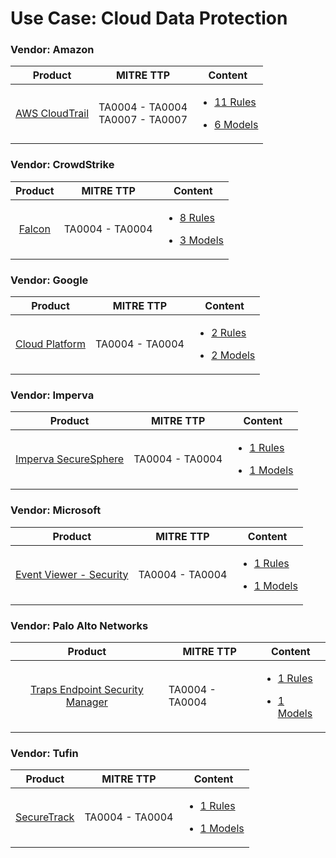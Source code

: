 
Use Case: Cloud Data Protection
===============================

### Vendor: Amazon
|                                  Product                                  | MITRE TTP                              | Content                                                                                                                                   |
|:-------------------------------------------------------------------------:| -------------------------------------- | ----------------------------------------------------------------------------------------------------------------------------------------- |
| [AWS CloudTrail](../DS/Amazon/aws_cloudtrail/ds_amazon_aws_cloudtrail.md) | TA0004 - TA0004<br>TA0007 - TA0007<br> | [<ul><li>11 Rules</li></ul><ul><li>6 Models</li></ul>](../DS/Amazon/aws_cloudtrail/RM/r_m_amazon_aws_cloudtrail_Cloud_Data_Protection.md) |
### Vendor: CrowdStrike
|                           Product                           | MITRE TTP           | Content                                                                                                                            |
|:-----------------------------------------------------------:| ------------------- | ---------------------------------------------------------------------------------------------------------------------------------- |
| [Falcon](../DS/CrowdStrike/falcon/ds_crowdstrike_falcon.md) | TA0004 - TA0004<br> | [<ul><li>8 Rules</li></ul><ul><li>3 Models</li></ul>](../DS/CrowdStrike/falcon/RM/r_m_crowdstrike_falcon_Cloud_Data_Protection.md) |
### Vendor: Google
|                                  Product                                  | MITRE TTP           | Content                                                                                                                                  |
|:-------------------------------------------------------------------------:| ------------------- | ---------------------------------------------------------------------------------------------------------------------------------------- |
| [Cloud Platform](../DS/Google/cloud_platform/ds_google_cloud_platform.md) | TA0004 - TA0004<br> | [<ul><li>2 Rules</li></ul><ul><li>2 Models</li></ul>](../DS/Google/cloud_platform/RM/r_m_google_cloud_platform_Cloud_Data_Protection.md) |
### Vendor: Imperva
|                                            Product                                            | MITRE TTP           | Content                                                                                                                                                |
|:---------------------------------------------------------------------------------------------:| ------------------- | ------------------------------------------------------------------------------------------------------------------------------------------------------ |
| [Imperva SecureSphere](../DS/Imperva/imperva_securesphere/ds_imperva_imperva_securesphere.md) | TA0004 - TA0004<br> | [<ul><li>1 Rules</li></ul><ul><li>1 Models</li></ul>](../DS/Imperva/imperva_securesphere/RM/r_m_imperva_imperva_securesphere_Cloud_Data_Protection.md) |
### Vendor: Microsoft
|                                                  Product                                                   | MITRE TTP           | Content                                                                                                                                                          |
|:----------------------------------------------------------------------------------------------------------:| ------------------- | ---------------------------------------------------------------------------------------------------------------------------------------------------------------- |
| [Event Viewer - Security](../DS/Microsoft/event_viewer_-_security/ds_microsoft_event_viewer_-_security.md) | TA0004 - TA0004<br> | [<ul><li>1 Rules</li></ul><ul><li>1 Models</li></ul>](../DS/Microsoft/event_viewer_-_security/RM/r_m_microsoft_event_viewer_-_security_Cloud_Data_Protection.md) |
### Vendor: Palo Alto Networks
|                                                                       Product                                                                        | MITRE TTP           | Content                                                                                                                                                                                            |
|:----------------------------------------------------------------------------------------------------------------------------------------------------:| ------------------- | -------------------------------------------------------------------------------------------------------------------------------------------------------------------------------------------------- |
| [Traps Endpoint Security Manager](../DS/Palo_Alto_Networks/traps_endpoint_security_manager/ds_palo_alto_networks_traps_endpoint_security_manager.md) | TA0004 - TA0004<br> | [<ul><li>1 Rules</li></ul><ul><li>1 Models</li></ul>](../DS/Palo_Alto_Networks/traps_endpoint_security_manager/RM/r_m_palo_alto_networks_traps_endpoint_security_manager_Cloud_Data_Protection.md) |
### Vendor: Tufin
|                            Product                             | MITRE TTP           | Content                                                                                                                          |
|:--------------------------------------------------------------:| ------------------- | -------------------------------------------------------------------------------------------------------------------------------- |
| [SecureTrack](../DS/Tufin/securetrack/ds_tufin_securetrack.md) | TA0004 - TA0004<br> | [<ul><li>1 Rules</li></ul><ul><li>1 Models</li></ul>](../DS/Tufin/securetrack/RM/r_m_tufin_securetrack_Cloud_Data_Protection.md) |